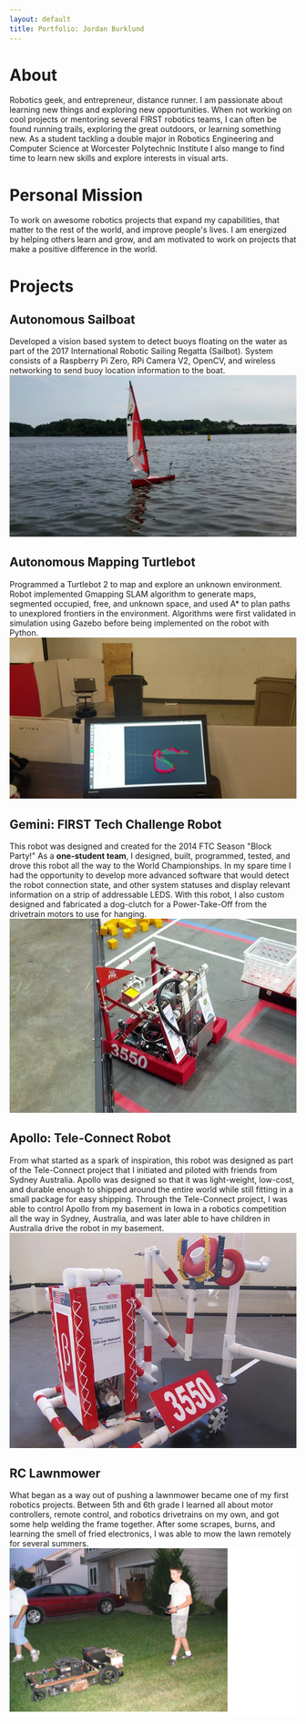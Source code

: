 ```yaml
---
layout: default
title: Portfolio: Jordan Burklund
---
```


# About
Robotics geek, and entrepreneur, distance runner.  I am passionate about learning new things and exploring new opportunities.  When not working on cool projects or mentoring several FIRST robotics teams, I can often be found running trails, exploring the great outdoors, or learning something new.  As a student tackling a double major in Robotics Engineering and Computer Science at Worcester Polytechnic Institute I also mange to find time to learn new skills and explore interests in visual arts.

# Personal Mission
To work on awesome robotics projects that expand my capabilities, that matter to the rest of the world, and improve people's lives.  I am energized by helping others learn and grow, and am motivated to work on projects that make a positive difference in the world.

# Projects

## Autonomous Sailboat
Developed a vision based system to detect buoys floating on the water as part of the 2017 International Robotic Sailing Regatta (Sailbot). System consists of a Raspberry Pi Zero, RPi Camera V2, OpenCV, and wireless networking to send buoy location information to the boat.
![Sailbot V2](images/sailbotv2.png)

## Autonomous Mapping Turtlebot
Programmed a Turtlebot 2 to map and explore an unknown environment. Robot implemented Gmapping SLAM algorithm to generate maps, segmented occupied, free, and unknown space, and used A* to plan paths to unexplored frontiers in the environment. Algorithms were first validated in simulation using Gazebo before being implemented on the robot with Python.
![Turtlebot Mapping](images/turtlebot.png)

## Gemini: FIRST Tech Challenge Robot
This robot was designed and created for the 2014 FTC Season "Block Party!"  As a **one-student team**, I designed, built, programmed, tested, and drove this robot all the way to the World Championships.  In my spare time I had the opportunity to develop more advanced software that would detect the robot connection state, and other system statuses and display relevant information on a strip of addressable LEDS.  With this robot, I also custom designed and fabricated a dog-clutch for a Power-Take-Off from the drivetrain motors to use for hanging.  
![Gemini setup for the next match](images/gemini.jpg)

## Apollo: Tele-Connect Robot
From what started as a spark of inspiration, this robot was designed as part of the Tele-Connect project that I initiated and piloted with friends from Sydney Australia.  Apollo was designed so that it was light-weight, low-cost, and durable enough to shipped around the entire world while still fitting in a small package for easy shipping.  Through the Tele-Connect project, I was able to control Apollo from my basement in Iowa in a robotics competition all the way in Sydney, Australia, and was later able to have children in Australia drive the robot in my basement.  
![Apollo](images/apollo.jpg)

## RC Lawnmower
What began as a way out of pushing a lawnmower became one of my first robotics projects.  Between 5th and 6th grade I learned all about motor controllers, remote control, and robotics drivetrains on my own, and got some help welding the frame together.  After some scrapes, burns, and learning the smell of fried electronics, I was able to mow the lawn remotely for several summers.
![Remote Controlled Lawnmower](images/rclawnmower.png)
